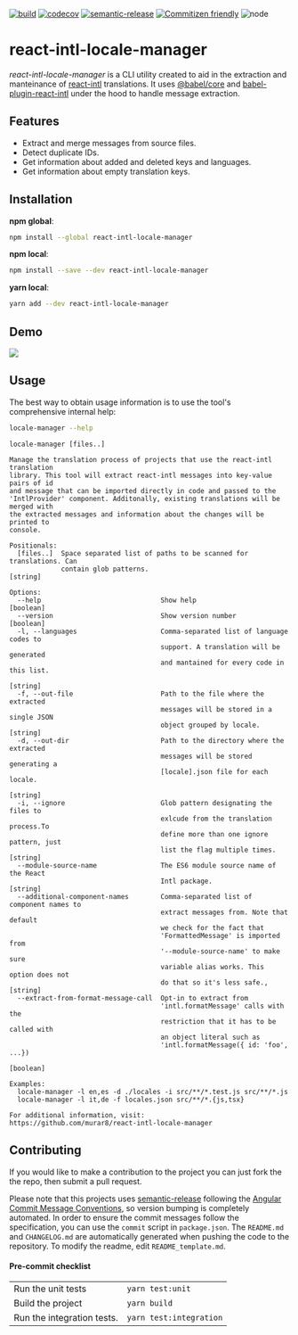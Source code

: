 [![build](https://github.com/murar8/react-intl-locale-manager/workflows/ci/badge.svg)](https://github.com/murar8/react-intl-locale-manager/actions?query=workflow%3Aci)
[![codecov](https://codecov.io/gh/murar8/react-intl-locale-manager/branch/master/graph/badge.svg)](https://codecov.io/gh/murar8/react-intl-locale-manager)
[![semantic-release](https://img.shields.io/badge/%20%20%F0%9F%93%A6%F0%9F%9A%80-semantic--release-e10079.svg)](https://github.com/semantic-release/semantic-release)
[![Commitizen friendly](https://img.shields.io/badge/commitizen-friendly-brightgreen.svg)](http://commitizen.github.io/cz-cli/)
![node](https://img.shields.io/node/v/react-intl-locale-manager)

# react-intl-locale-manager

_react-intl-locale-manager_ is a CLI utility created to aid in the extraction and manteinance of [react-intl](https://github/formatjs/react-intl) translations. It uses [@babel/core](https://babeljs.io/docs/en/babel-core) and [babel-plugin-react-intl](https://github.com/formatjs/formatjs/tree/master/packages/babel-plugin-react-intl) under the hood to handle message extraction.

## Features

- Extract and merge messages from source files.
- Detect duplicate IDs.
- Get information about added and deleted keys and languages.
- Get information about empty translation keys.

## Installation

**npm global**:

```bash
npm install --global react-intl-locale-manager
```

**npm local**:

```bash
npm install --save --dev react-intl-locale-manager
```

**yarn local**:

```bash
yarn add --dev react-intl-locale-manager
```

## Demo

<img src="https://raw.github.com/murar8/react-intl-locale-manager/master/demo.svg?sanitize=true">

## Usage

The best way to obtain usage information is to use the tool's comprehensive internal help:

```bash
locale-manager --help
```

```
locale-manager [files..]

Manage the translation process of projects that use the react-intl translation
library. This tool will extract react-intl messages into key-value pairs of id
and message that can be imported directly in code and passed to the
'IntlProvider' component. Additonally, existing translations will be merged with
the extracted messages and information about the changes will be printed to
console.

Positionals:
  [files..]  Space separated list of paths to be scanned for translations. Can
             contain glob patterns.                                     [string]

Options:
  --help                              Show help                        [boolean]
  --version                           Show version number              [boolean]
  -l, --languages                     Comma-separated list of language codes to
                                      support. A translation will be generated
                                      and mantained for every code in this list.
                                                                        [string]
  -f, --out-file                      Path to the file where the extracted
                                      messages will be stored in a single JSON
                                      object grouped by locale.         [string]
  -d, --out-dir                       Path to the directory where the extracted
                                      messages will be stored generating a
                                      [locale].json file for each locale.
                                                                        [string]
  -i, --ignore                        Glob pattern designating the files to
                                      exlcude from the translation process.To
                                      define more than one ignore pattern, just
                                      list the flag multiple times.     [string]
  --module-source-name                The ES6 module source name of the React
                                      Intl package.                     [string]
  --additional-component-names        Comma-separated list of component names to
                                      extract messages from. Note that default
                                      we check for the fact that
                                      'FormattedMessage' is imported from
                                      '--module-source-name' to make sure
                                      variable alias works. This option does not
                                      do that so it's less safe.,       [string]
  --extract-from-format-message-call  Opt-in to extract from
                                      'intl.formatMessage' calls with the
                                      restriction that it has to be called with
                                      an object literal such as
                                      'intl.formatMessage({ id: 'foo', ...})
                                                                       [boolean]

Examples:
  locale-manager -l en,es -d ./locales -i src/**/*.test.js src/**/*.js
  locale-manager -l it,de -f locales.json src/**/*.{js,tsx}

For additional information, visit:
https://github.com/murar8/react-intl-locale-manager

```

## Contributing

If you would like to make a contribution to the project you can just fork the the repo, then submit a pull request.

Please note that this projects uses [semantic-release](https://semantic-release.gitbook.io/semantic-release/) following the [Angular Commit Message Conventions](https://github.com/angular/angular.js/blob/master/DEVELOPERS.md#-git-commit-guidelines), so version bumping is completely automated. In order to ensure the commit messages follow the specification, you can use the `commit` script in `package.json`. The `README.md` and `CHANGELOG.md` are automatically generated when pushing the code to the repository. To modify the readme, edit `README_template.md`.

#### Pre-commit checklist

|                            |                         |
| -------------------------- | ----------------------- |
| Run the unit tests         | `yarn test:unit`        |
| Build the project          | `yarn build`            |
| Run the integration tests. | `yarn test:integration` |
